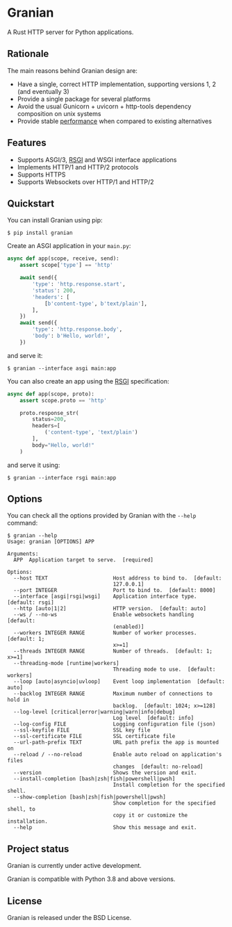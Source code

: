 # Granian

A Rust HTTP server for Python applications.

## Rationale

The main reasons behind Granian design are:

- Have a single, correct HTTP implementation, supporting versions 1, 2 (and eventually 3)
- Provide a single package for several platforms 
- Avoid the usual Gunicorn + uvicorn + http-tools dependency composition on unix systems
- Provide stable [performance](https://github.com/emmett-framework/granian/blob/master/benchmarks/README.md) when compared to existing alternatives

## Features

- Supports ASGI/3, [RSGI](https://github.com/emmett-framework/granian/blob/master/docs/spec/RSGI.md) and WSGI interface applications
- Implements HTTP/1 and HTTP/2 protocols
- Supports HTTPS
- Supports Websockets over HTTP/1 and HTTP/2

## Quickstart

You can install Granian using pip:

    $ pip install granian

Create an ASGI application in your `main.py`:

```python
async def app(scope, receive, send):
    assert scope['type'] == 'http'

    await send({
        'type': 'http.response.start',
        'status': 200,
        'headers': [
            [b'content-type', b'text/plain'],
        ],
    })
    await send({
        'type': 'http.response.body',
        'body': b'Hello, world!',
    })
```

and serve it:

    $ granian --interface asgi main:app

You can also create an app using the [RSGI](https://github.com/emmett-framework/granian/blob/master/docs/spec/RSGI.md) specification:

```python
async def app(scope, proto):
    assert scope.proto == 'http'

    proto.response_str(
        status=200,
        headers=[
            ('content-type', 'text/plain')
        ],
        body="Hello, world!"
    )
```

and serve it using:

    $ granian --interface rsgi main:app

## Options

You can check all the options provided by Granian with the `--help` command:

```shell
$ granian --help
Usage: granian [OPTIONS] APP

Arguments:
  APP  Application target to serve.  [required]

Options:
  --host TEXT                     Host address to bind to.  [default:
                                  127.0.0.1]
  --port INTEGER                  Port to bind to.  [default: 8000]
  --interface [asgi|rsgi|wsgi]    Application interface type.  [default: rsgi]
  --http [auto|1|2]               HTTP version.  [default: auto]
  --ws / --no-ws                  Enable websockets handling  [default:
                                  (enabled)]
  --workers INTEGER RANGE         Number of worker processes.  [default: 1;
                                  x>=1]
  --threads INTEGER RANGE         Number of threads.  [default: 1; x>=1]
  --threading-mode [runtime|workers]
                                  Threading mode to use.  [default: workers]
  --loop [auto|asyncio|uvloop]    Event loop implementation  [default: auto]
  --backlog INTEGER RANGE         Maximum number of connections to hold in
                                  backlog.  [default: 1024; x>=128]
  --log-level [critical|error|warning|warn|info|debug]
                                  Log level  [default: info]
  --log-config FILE               Logging configuration file (json)
  --ssl-keyfile FILE              SSL key file
  --ssl-certificate FILE          SSL certificate file
  --url-path-prefix TEXT          URL path prefix the app is mounted on
  --reload / --no-reload          Enable auto reload on application's files
                                  changes  [default: no-reload]
  --version                       Shows the version and exit.
  --install-completion [bash|zsh|fish|powershell|pwsh]
                                  Install completion for the specified shell.
  --show-completion [bash|zsh|fish|powershell|pwsh]
                                  Show completion for the specified shell, to
                                  copy it or customize the installation.
  --help                          Show this message and exit.
```

## Project status

Granian is currently under active development.

Granian is compatible with Python 3.8 and above versions.

## License

Granian is released under the BSD License.
